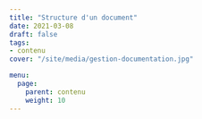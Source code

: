 ```yaml
---
title: "Structure d'un document"
date: 2021-03-08
draft: false
tags:
- contenu
cover: "/site/media/gestion-documentation.jpg"

menu:
  page:
    parent: contenu
    weight: 10
---
```

<!--more-->
